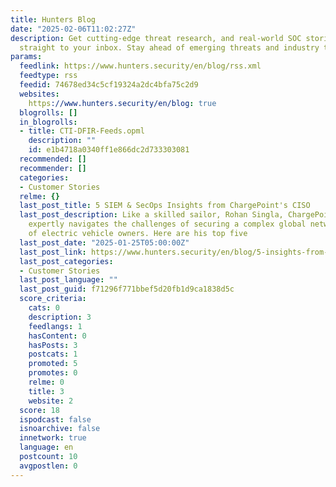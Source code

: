 ```yaml
---
title: Hunters Blog
date: "2025-02-06T11:02:27Z"
description: Get cutting-edge threat research, and real-world SOC stories - delivered
  straight to your inbox. Stay ahead of emerging threats and industry trends.
params:
  feedlink: https://www.hunters.security/en/blog/rss.xml
  feedtype: rss
  feedid: 74678ed34c5cf19324a2dc4bfa75c2d9
  websites:
    https://www.hunters.security/en/blog: true
  blogrolls: []
  in_blogrolls:
  - title: CTI-DFIR-Feeds.opml
    description: ""
    id: e1b4718a0340ff1e866dc2d733303081
  recommended: []
  recommender: []
  categories:
  - Customer Stories
  relme: {}
  last_post_title: 5 SIEM & SecOps Insights from ChargePoint's CISO
  last_post_description: Like a skilled sailor, Rohan Singla, ChargePoint’s CISO,
    expertly navigates the challenges of securing a complex global network for millions
    of electric vehicle owners. Here are his top five
  last_post_date: "2025-01-25T05:00:00Z"
  last_post_link: https://www.hunters.security/en/blog/5-insights-from-chargepoint
  last_post_categories:
  - Customer Stories
  last_post_language: ""
  last_post_guid: f71296f771bbef5d20fb1d9ca1838d5c
  score_criteria:
    cats: 0
    description: 3
    feedlangs: 1
    hasContent: 0
    hasPosts: 3
    postcats: 1
    promoted: 5
    promotes: 0
    relme: 0
    title: 3
    website: 2
  score: 18
  ispodcast: false
  isnoarchive: false
  innetwork: true
  language: en
  postcount: 10
  avgpostlen: 0
---
```

